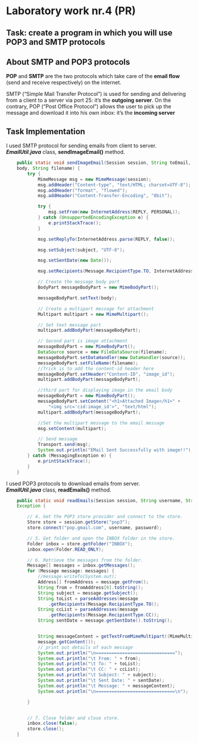 # Laboratory work nr.4 (PR)  
## Task: create a program in which you will use POP3 and SMTP protocols 
  
## About SMTP and POP3 protocols

**POP** and  **SMTP**  are the two protocols which take care of the **email flow** (send and receive respectively) on the internet.

SMTP (“Simple Mail Transfer Protocol”) is used for sending and delivering from a client to a server via port 25: it’s the  **outgoing server**. On the contrary, POP (“Post Office Protocol”) allows the user to pick up the message and download it into his own inbox: it’s the  **incoming server**


## Task Implementation  
  
I used SMTP protocol for sending emails from client to server.  
***EmailUtil.java*** class, **sendImageEmail()** method.
```java
    public static void sendImageEmail(Session session, String toEmail, String subject, String 
    body, String filename) {
        try {
            MimeMessage msg = new MimeMessage(session);
            msg.addHeader("Content-type", "text/HTML; charset=UTF-8");
            msg.addHeader("format", "flowed");
            msg.addHeader("Content-Transfer-Encoding", "8bit");

            try {
                msg.setFrom(new InternetAddress(REPLY, PERSONAL));
            } catch (UnsupportedEncodingException e) {
                e.printStackTrace();
            }

            msg.setReplyTo(InternetAddress.parse(REPLY, false));

            msg.setSubject(subject, "UTF-8");

            msg.setSentDate(new Date());

            msg.setRecipients(Message.RecipientType.TO, InternetAddress.parse(toEmail, false));

            // Create the message body part
            BodyPart messageBodyPart = new MimeBodyPart();

            messageBodyPart.setText(body);

            // Create a multipart message for attachment
            Multipart multipart = new MimeMultipart();

            // Set text message part
            multipart.addBodyPart(messageBodyPart);

            // Second part is image attachment
            messageBodyPart = new MimeBodyPart();
            DataSource source = new FileDataSource(filename);
            messageBodyPart.setDataHandler(new DataHandler(source));
            messageBodyPart.setFileName(filename);
            //Trick is to add the content-id header here
            messageBodyPart.setHeader("Content-ID", "image_id");
            multipart.addBodyPart(messageBodyPart);

            //third part for displaying image in the email body
            messageBodyPart = new MimeBodyPart();
            messageBodyPart.setContent("<h1>Attached Image</h1>" +
                "<img src='cid:image_id'>", "text/html");
            multipart.addBodyPart(messageBodyPart);

            //Set the multipart message to the email message
            msg.setContent(multipart);

            // Send message
            Transport.send(msg);
            System.out.println("EMail Sent Successfully with image!!");
        } catch (MessagingException e) {
            e.printStackTrace();
        }
    }
```

I used POP3 protocols to download emails from server.  
***EmailUtil.java*** class, **readEmails()** method.
```java
    public static void readEmails(Session session, String username, String password) throws 
    Exception {

        // 4. Get the POP3 store provider and connect to the store.
        Store store = session.getStore("pop3");
        store.connect("pop.gmail.com", username, password);

        // 5. Get folder and open the INBOX folder in the store.
        Folder inbox = store.getFolder("INBOX");
        inbox.open(Folder.READ_ONLY);

        // 6. Retrieve the messages from the folder.
        Message[] messages = inbox.getMessages();
        for (Message message: messages) {
            //message.writeTo(System.out);
            Address[] fromAddress = message.getFrom();
            String from = fromAddress[0].toString();
            String subject = message.getSubject();
            String toList = parseAddresses(message
                .getRecipients(Message.RecipientType.TO));
            String ccList = parseAddresses(message
                .getRecipients(Message.RecipientType.CC));
            String sentDate = message.getSentDate().toString();


            String messageContent = getTextFromMimeMultipart((MimeMultipart) 
            message.getContent());
            // print out details of each message
            System.out.println("\n==============================");
            System.out.println("\t From: " + from);
            System.out.println("\t To: " + toList);
            System.out.println("\t CC: " + ccList);
            System.out.println("\t Subject: " + subject);
            System.out.println("\t Sent Date: " + sentDate);
            System.out.println("\t Message: " + messageContent);
            System.out.println("\n==============================\n");

        }


        // 7. Close folder and close store.
        inbox.close(false);
        store.close();
    }
```

